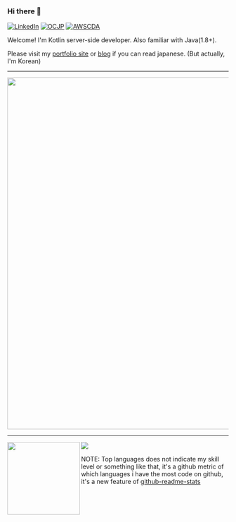 ### Hi there 👋

[![LinkedIn](https://img.shields.io/badge/%20-LinkedIn-blue?style=flat-square&logo=linkedin&logoColor=ffffff)](https://www.linkedin.com/in/英斌-金-6736ba194/)
[![OCJP](https://img.shields.io/badge/-Oracle%20Certified%20Java%20Programmer-%23007396?style=flat-square&logo=java&link=https://www.youracclaim.com/badges/020a807c-24db-4d51-80a2-6416242c37ba/public_url)](https://www.youracclaim.com/badges/020a807c-24db-4d51-80a2-6416242c37ba/public_url)
[![AWSCDA](https://img.shields.io/badge/-AWS%20Certified%20Developer%20--%20Associate-%23232F3E?style=flat-square&logo=amazon-aws&link=https://www.youracclaim.com/badges/fc543ac3-7a8c-4bfa-b443-25772a942ba9/public_url)](https://www.youracclaim.com/badges/fc543ac3-7a8c-4bfa-b443-25772a942ba9/public_url)

Welcome! I'm Kotlin server-side developer. Also familiar with Java(1.8+).

Please visit my [portfolio site](https://retheviper.netlify.app) or [blog](https://retheviper.github.io) if you can read japanese. (But actually, I'm Korean)

---

<a href="https://github.com/ryo-ma/github-profile-trophy">
  <img width=800 src="https://github-profile-trophy.vercel.app/?username=retheviper&column=8&theme=flat&margin-w=10"/>
</a>

---

<div>
  <img height="165" align="left" src="https://github-readme-stats.vercel.app/api?username=retheviper&count_private=true&show_icons=true" />
  <img src="https://github-readme-stats.vercel.app/api/top-langs/?username=retheviper&layout=compact&hide=javascript,html,css,scss,ruby,less,shell,php,handlebars,objective-c,makefile&langs_count=8" />
</div>

NOTE: Top languages does not indicate my skill level or something like that, it's a github metric of which languages i have the most code on github, it's a new feature of [github-readme-stats](https://github.com/anuraghazra/github-readme-stats)

